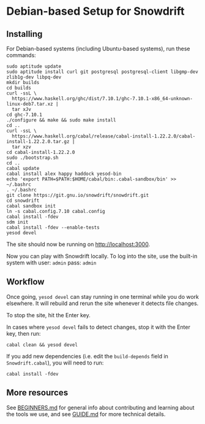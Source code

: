 # Debian-based Setup for Snowdrift

## Installing

For Debian-based systems (including Ubuntu-based systems),
run these commands:

    sudo aptitude update
    sudo aptitude install curl git postgresql postgresql-client libgmp-dev zlib1g-dev libpq-dev
    mkdir builds
    cd builds
    curl -ssL \
      https://www.haskell.org/ghc/dist/7.10.1/ghc-7.10.1-x86_64-unknown-linux-deb7.tar.xz |
      tar xJv
    cd ghc-7.10.1
    ./configure && make && sudo make install
    cd ..
    curl -ssL \
      https://www.haskell.org/cabal/release/cabal-install-1.22.2.0/cabal-install-1.22.2.0.tar.gz |
      tar xzv
    cd cabal-install-1.22.2.0
    sudo ./bootstrap.sh
    cd ..
    cabal update
    cabal install alex happy haddock yesod-bin
    echo 'export PATH=$PATH:$HOME/cabal/bin:.cabal-sandbox/bin' >> ~/.bashrc
    . ~/.bashrc
    git clone https://git.gnu.io/snowdrift/snowdrift.git
    cd snowdrift
    cabal sandbox init
    ln -s cabal.config.7.10 cabal.config
    cabal install -fdev
    sdm init
    cabal install -fdev --enable-tests
    yesod devel

The site should now be running on <http://localhost:3000>.

Now you can play with Snowdrift locally.
To log into the site, use the built-in system with
user: `admin` pass: `admin`

## Workflow

Once going, `yesod devel` can stay running in one terminal while
you do work elsewhere.
It will rebuild and rerun the site whenever it detects file changes.

To stop the site, hit the Enter key.

In cases where `yesod devel` fails to detect changes,
stop it with the Enter key, then run:

    cabal clean && yesod devel

If you add new dependencies (i.e. edit the `build-depends` field in
`Snowdrift.cabal`), you will need to run:

    cabal install -fdev

## More resources

See [BEGINNERS.md](BEGINNERS.md) for general info about contributing
and learning about the tools we use,
and see [GUIDE.md](GUIDE.md) for more technical details.

